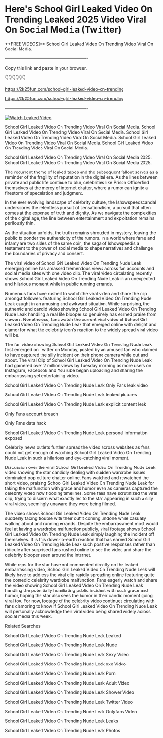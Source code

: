 # Here's School Girl Leaked Video On Trending Leaked 2025 Video Viral On Soc𝚒al Med𝚒a (Tw𝚒tter)

++FREE VIDEOS]** School Girl Leaked Video On Trending Video Viral On Social Media.

———————————————————-

Copy this link and paste in your browser.

👇👇👇👇👇👇

https://2k25fun.com/school-girl-leaked-video-on-trending

https://2k25fun.com/school-girl-leaked-video-on-trending

———————————————————-

[![Watch Leaked Video](https://miro.medium.com/v2/resize:fit:828/format:webp/1*cilzJN44JGOrTw9NJCrNHA.gif "Watch Leaked Video")](https://2k25fun.com/school-girl-leaked-video-on-trending)

School Girl Leaked Video On Trending Video Viral On Social Media. School Girl Leaked Video On Trending Video Viral On Social Media. School Girl Leaked Video On Trending Video Viral On Social Media. School Girl Leaked Video On Trending Video Viral On Social Media. School Girl Leaked Video On Trending Video Viral On Social Media.

School Girl Leaked Video On Trending Video Viral On Social Media 2025. School Girl Leaked Video On Trending Video Viral On Social Media 2025.

The recurrent theme of leaked tapes and the subsequent fallout serves as a reminder of the fragility of reputation in the digital era. As the lines between private and public life continue to blur, celebrities like Prison Officerfind themselves at the mercy of internet chatter, where a rumor can ignite a firestorm of speculation and judgment.

In the ever evolving landscape of celebrity culture, the Ishowspeedscandal underscores the relentless pursuit of sensationalism, a pursuit that often comes at the expense of truth and dignity. As we navigate the complexities of the digital age, the line between entertainment and exploitation remains perilously thin.

As the situation unfolds, the truth remains shrouded in mystery, leaving the public to ponder the authenticity of the rumors. In a world where fame and infamy are two sides of the same coin, the saga of Ishowspeedis a testament to the power of social media to shape narratives and challenge the boundaries of privacy and consent.

The viral video of School Girl Leaked Video On Trending Nude Leak emerging online has amassed tremendous views across fan accounts and social media sites with one video clip. The viral video circulating recently shows School Girl Leaked Video On Trending Nude Leak in an unexpected and hilarious moment while in public running errands.

Numerous fans have rushed to watch the viral video and share the clip amongst followers featuring School Girl Leaked Video On Trending Nude Leak caught in an amusing and awkward situation. While surprising, the authentic and candid video showing School Girl Leaked Video On Trending Nude Leak handling a real life blooper so genuinely has earned praise from viewers. Nonetheless, fans watch the current viral video of School Girl Leaked Video On Trending Nude Leak that emerged online with delight and clamor for what the celebrity icon’s reaction to the widely spread viral video will be.

The fan video showing School Girl Leaked Video On Trending Nude Leak first emerged on Twitter on Monday, posted by an amused fan who claimed to have captured the silly incident on their phone camera while out and about. The viral Clip of School Girl Leaked Video On Trending Nude Leak had garnered over 2 million views by Tuesday morning as more users on Instagram, Facebook and YouTube began uploading and sharing the embarrassing yet entertaining video.

School Girl Leaked Video On Trending Nude Leak Only Fans leak video

School Girl Leaked Video On Trending Nude Leak leaked pictures

School Girl Leaked Video On Trending Nude Leak explicit content leak

Only Fans account breach

Only Fans data hack

School Girl Leaked Video On Trending Nude Leak personal information exposed

Celebrity news outlets further spread the video across websites as fans could not get enough of watching School Girl Leaked Video On Trending Nude Leak in such a hilarious and eye-catching viral moment.

Discussion over the viral School Girl Leaked Video On Trending Nude Leak video showing the star candidly dealing with sudden wardrobe issues dominated pop culture chatter online. Fans watched and rewatched the short video, praising School Girl Leaked Video On Trending Nude Leak for taking the malfunction with grace and humor even as cameras captured the celebrity video now flooding timelines. Some fans have scrutinized the viral clip, trying to discern what exactly led to the star appearing in such a silly viral video, seemingly unaware they were being filmed.

The video shows School Girl Leaked Video On Trending Nude Leak suddenly facing trouble with their outfit coming undone while casually walking about and running errands. Despite the embarrassment most would feel at having a wardrobe malfunction publicly, viral footage shows School Girl Leaked Video On Trending Nude Leak simply laughing the incident off themselves. It is this down-to-earth reaction that has earned School Girl Leaked Video On Trending Nude Leak such positive responses rather than ridicule after surprised fans rushed online to see the video and share the celebrity blooper seen around the internet.

While reps for the star have not commented directly on the leaked embarrassing video, School Girl Leaked Video On Trending Nude Leak will likely have to address the viral clip rapidly spreading online featuring quite the comedic celebrity wardrobe malfunction. Fans eagerly watch and share the video showing School Girl Leaked Video On Trending Nude Leak handling the potentially humiliating public incident with such grace and humor, hoping the star also sees the humor in their candid moment going viral too. For now, footage of the celebrity video continues circulating with fans clamoring to know if School Girl Leaked Video On Trending Nude Leak will personally acknowledge their viral video being shared widely across social media this week.

Related Searches

School Girl Leaked Video On Trending Nude Leak Leaked

School Girl Leaked Video On Trending Nude Leak Nude

School Girl Leaked Video On Trending Nude Leak Sexy Video

School Girl Leaked Video On Trending Nude Leak xxx Video

School Girl Leaked Video On Trending Nude Leak Porn

School Girl Leaked Video On Trending Nude Leak Adult Video

School Girl Leaked Video On Trending Nude Leak Shower Video

School Girl Leaked Video On Trending Nude Leak Twitter Video

School Girl Leaked Video On Trending Nude Leak Onlyfans Video

School Girl Leaked Video On Trending Nude Leak Leaks

School Girl Leaked Video On Trending Nude Leak Photos